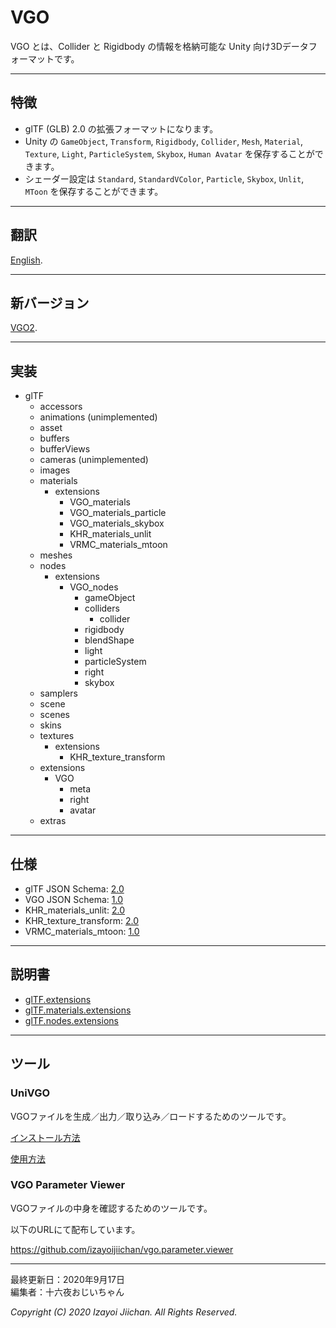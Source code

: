 # VGO

VGO とは、Collider と Rigidbody の情報を格納可能な Unity 向け3Dデータフォーマットです。

___
## 特徴

- glTF (GLB) 2.0 の拡張フォーマットになります。
- Unity の `GameObject`, `Transform`, `Rigidbody`, `Collider`, `Mesh`, `Material`, `Texture`, `Light`, `ParticleSystem`, `Skybox`, `Human Avatar` を保存することができます。
- シェーダー設定は `Standard`, `StandardVColor`, `Particle`, `Skybox`, `Unlit`, `MToon` を保存することができます。

___
## 翻訳

[English](https://github.com/izayoijiichan/VGO/blob/master/README.md).

___
## 新バージョン

[VGO2](https://github.com/izayoijiichan/VGO2/blob/master/README.ja.md).

___
## 実装

- glTF
  - accessors
  - animations (unimplemented)
  - asset
  - buffers
  - bufferViews
  - cameras (unimplemented)
  - images
  - materials
    - extensions
      - VGO_materials
      - VGO_materials_particle
      - VGO_materials_skybox
      - KHR_materials_unlit
      - VRMC_materials_mtoon
  - meshes
  - nodes
    - extensions
      - VGO_nodes
        - gameObject
        - colliders
          - collider
        - rigidbody
        - blendShape
        - light
        - particleSystem
        - right
        - skybox
  - samplers
  - scene
  - scenes
  - skins
  - textures
    - extensions
      - KHR_texture_transform
  - extensions
    - VGO
      - meta
      - right
      - avatar
  - extras

___
## 仕様

- glTF JSON Schema: [2.0](https://github.com/KhronosGroup/glTF/tree/master/specification/2.0/schema)
- VGO JSON Schema: [1.0](https://github.com/izayoijiichan/VGO/tree/master/Documentation~/VGO/specification/1.0/schema)
- KHR_materials_unlit: [2.0](https://github.com/KhronosGroup/glTF/tree/master/extensions/2.0/Khronos/KHR_materials_unlit)
- KHR_texture_transform: [2.0](https://github.com/KhronosGroup/glTF/tree/master/extensions/2.0/Khronos/KHR_texture_transform)
- VRMC_materials_mtoon: [1.0](https://github.com/vrm-c/vrm-specification/tree/master/specification/VRMC_materials_mtoon-1.0_draft)

___
## 説明書

- [glTF.extensions](https://github.com/izayoijiichan/VGO/blob/master/Documentation~/VGO/instructions/schema.json.md)
- [glTF.materials.extensions](https://github.com/izayoijiichan/VGO/blob/master/Documentation~/VGO/instructions/schema.json.materials.md)
- [glTF.nodes.extensions](https://github.com/izayoijiichan/VGO/blob/master/Documentation~/VGO/instructions/schema.json.nodes.md)

___
## ツール

### UniVGO

VGOファイルを生成／出力／取り込み／ロードするためのツールです。

[インストール方法](https://github.com/izayoijiichan/VGO/blob/master/Documentation~/UniVGO/Installation.ja.md)

[使用方法](https://github.com/izayoijiichan/VGO/blob/master/Documentation~/UniVGO/Usage.ja.md)

### VGO Parameter Viewer

VGOファイルの中身を確認するためのツールです。

以下のURLにて配布しています。

https://github.com/izayoijiichan/vgo.parameter.viewer

___
最終更新日：2020年9月17日  
編集者：十六夜おじいちゃん

*Copyright (C) 2020 Izayoi Jiichan. All Rights Reserved.*
